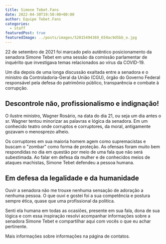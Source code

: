 ```yaml
---
title: Simone Tebet.Fans
date: 2022-04-30T19:50:00+00:00
author: Equipe Tebet.Fans
categories:
  - staff
featuredPost: true
featuredImage: ../posts/images/52015494369_659ac9d5bb_o.jpg
---
```


22 de setembro de 2021 foi marcado pelo autêntico posicionamento da senadora Simone Tebet em uma sessão da comissão parlamentar de inquérito que investigava temas relacionados ao vírus da COVID-19.

Um dia depois de uma longa discussão exaltada entre a senadora e o ministro da Controladoria-Geral da União (CGU), órgão do Governo Federal responsável pela defesa do patrimônio público, transparência e combate à corrupção.

## Descontrole não, profissionalismo e indignação!

O ilustre ministro, Wagner Rosário, na data do dia 21, ou seja um dia antes o sr. Wagner tentou minorizar as palavras e lógica da senadora. Em um conhecido teatro onde corruptos e corruptores, da moral, antigamente gozavam o menosprezo alheio.

Os corruptores em sua maioria homem agem como supremacistas e buscam o "zombar" como forma de proteção. As ofensas foram muito bem respondidas no dia em questão por meio de uma fala que não será subestimada. Ao falar em defesa da mulher e de conhecidos meios de ataques machistas, Simone Tebet defendeu a pessoa humana.

## Em defesa da legalidade e da humanidade

Ouvir a senadora não me trouxe nenhuma sensação de adoração a nenhuma pessoa. O que ouvi e gostei foi a sua competência e postura sempre ética, quase que uma profissional da política.

Senti ela humana em todas as ocasiões, presente em sua fala, dona de sua lógica e com essa inspiração resolvi acompanhar informações sobre a senadora Simone Tebet e compartilhar aqui com vocês o que eu achar pertinente.

Mais informações sobre informações na página de contatos.
